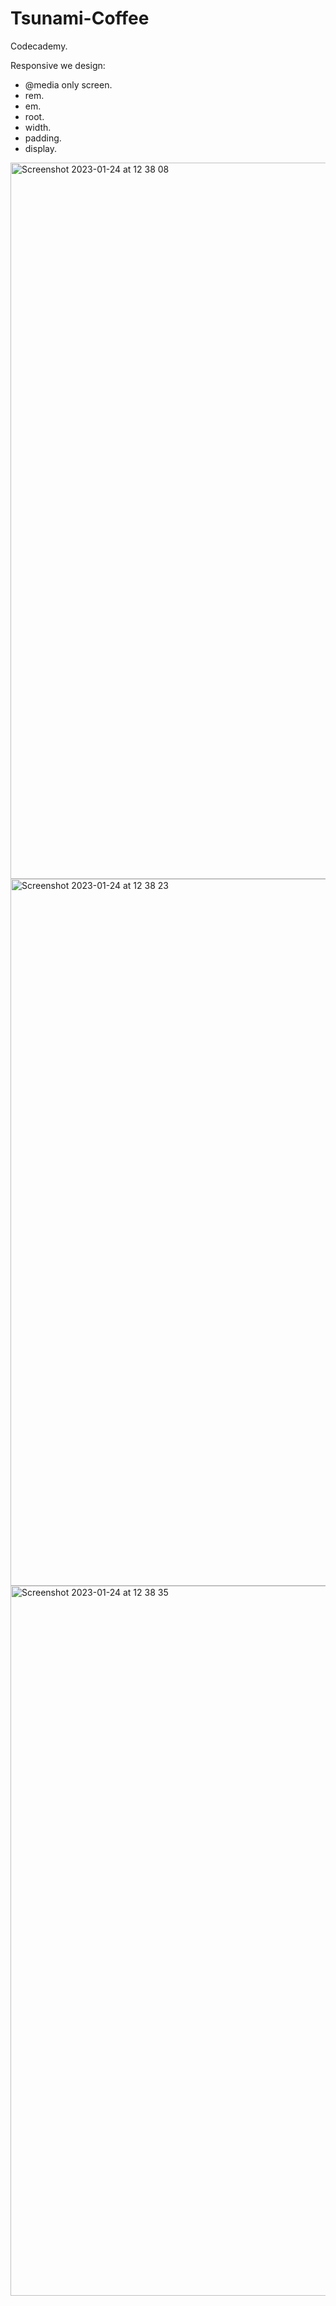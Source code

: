 # Tsunami-Coffee
Codecademy.

Responsive we design:
- @media only screen.
- rem.
- em.
- root.
- width.
- padding.
- display.

<img width="1146" alt="Screenshot 2023-01-24 at 12 38 08" src="https://user-images.githubusercontent.com/84048634/214391738-3a992be6-d845-41a3-8baa-db64e196a1c9.png">
<img width="1131" alt="Screenshot 2023-01-24 at 12 38 23" src="https://user-images.githubusercontent.com/84048634/214391763-8df9291e-5722-4153-887f-cc0d053c0134.png">
<img width="1136" alt="Screenshot 2023-01-24 at 12 38 35" src="https://user-images.githubusercontent.com/84048634/214391776-5e103bd9-dca7-4623-ab67-fda8828ece8a.png">

